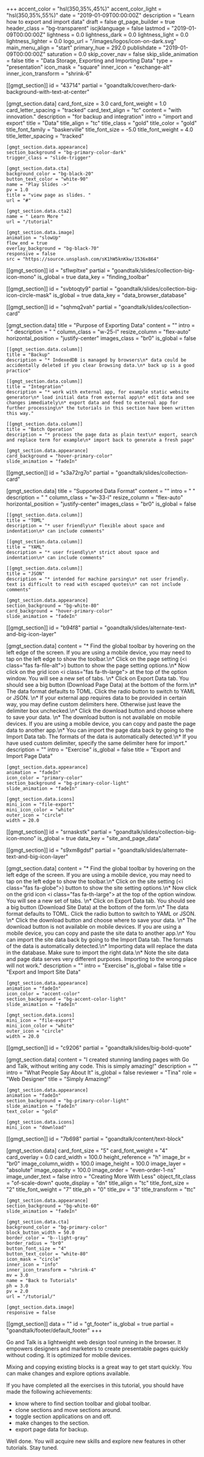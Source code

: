 +++
accent_color = "hsl(350,35%,45%)"
accent_color_light = "hsl(350,35%,55%)"
date = "2019-01-09T00:00:00Z"
description = "Learn how to export and import data"
draft = false
gt_page_builder = true
header_class = "bg-transparent"
iscjklanguage = false
lastmod = "2019-01-09T00:00:00Z"
lightness = 0.0
lightness_dark = 0.0
lightness_light = 0.0
lightness_lighter = 0.0
logo_url = "/images/logos/icon-on-dark.svg"
main_menu_align = "start"
primary_hue = 292.0
publishdate = "2019-01-09T00:00:00Z"
saturation = 0.0
skip_cover_nav = false
skip_slide_animation = false
title = "Data Storage, Exporting and Importing Data"
type = "presentation"
icon_mask = "square"
inner_icon = "exchange-alt"
inner_icon_transform = "shrink-6"

[[gmgt_section]]
id = "43714"
partial = "goandtalk/cover/hero-dark-background-with-text-at-center"

  [gmgt_section.data]
  card_font_size = 3.0
  card_font_weight = 1.0
  card_letter_spacing = "tracked"
  card_text_align = "tc"
  content = "with innovation."
  description = "for backup and integration"
  intro = "import and export"
  title = "Data"
  title_align = "tc"
  title_class = "gold"
  title_color = "gold"
  title_font_family = "baskerville"
  title_font_size = -5.0
  title_font_weight = 4.0
  title_letter_spacing = "tracked"

    [gmgt_section.data.appearance]
    section_background = "bg-primary-color-dark"
    trigger_class = "slide-trigger"

    [gmgt_section.data.cta]
    background_color = "bg-black-20"
    button_text_color = "white-90"
    name = "Play Slides ->"
    pv = 1.0
    title = "view page as slides. "
    url = "#"

    [gmgt_section.data.cta2]
    name = " Learn More "
    url = "/tutorial"

    [gmgt_section.data.image]
    animation = "slowUp"
    flow_end = true
    overlay_background = "bg-black-70"
    responsive = false
    src = "https://source.unsplash.com/sK1hW5knKkw/1536x864"

[[gmgt_section]]
id = "sflwpltxe"
partial = "goandtalk/slides/collection-big-icon-mono"
is_global = true
data_key = "finding_toolbar"

[[gmgt_section]]
id = "svbtoqty9"
partial = "goandtalk/slides/collection-big-icon-circle-mask"
is_global = true
data_key = "data_browser_database"

[[gmgt_section]]
id = "sqhmq2vah"
partial = "goandtalk/slides/collection-card"

  [gmgt_section.data]
  title = "Purpose of Exporting Data"
  content = ""
  intro = " "
  description = "  "
  column_class = "w-25-l"
  resize_column = "flex-auto"
  horizontal_position = "justify-center"
  images_class = "br0"
  is_global = false

    [[gmgt_section.data.column]]
    title = "Backup"
    description = "* IndexedDB is managed by browsers\n* data could be accidentally deleted if you clear browsing data.\n* back up is a good practice"

    [[gmgt_section.data.column]]
    title = "Integration"
    description = "* work with external app, for example static website generator\n* load initial data from external app\n* edit data and see changes immediately\n* export data and feed to external app for further processing\n* the tutorials in this section have been written this way."

    [[gmgt_section.data.column]]
    title = "Batch Operation"
    description = "* process the page data as plain text\n* export, search and replace term for example\n* import back to generate a fresh page"

    [gmgt_section.data.appearance]
    card_background = "hover-primary-color"
    slide_animation = "fadeIn"

[[gmgt_section]]
id = "s3a72rg7o"
partial = "goandtalk/slides/collection-card"

  [gmgt_section.data]
  title = "Supported Data Format"
  content = ""
  intro = " "
  description = "  "
  column_class = "w-33-l"
  resize_column = "flex-auto"
  horizontal_position = "justify-center"
  images_class = "br0"
  is_global = false

    [[gmgt_section.data.column]]
    title = "TOML"
    description = "* user friendly\n* flexible about space and indentation\n* can include comments"

    [[gmgt_section.data.column]]
    title = "YAML"
    description = "* user friendly\n* strict about space and indentation\n* can include comments"

    [[gmgt_section.data.column]]
    title = "JSON"
    description = "* intended for machine parsing\n* not user friendly. text is difficult to read with escaped quotes\n* can not include comments"

    [gmgt_section.data.appearance]
    section_background = "bg-white-80"
    card_background = "hover-primary-color"
    slide_animation = "fadeIn"

[[gmgt_section]]
id = "b94f8"
partial = "goandtalk/slides/alternate-text-and-big-icon-layer"

  [gmgt_section.data]
  content = "* Find the global toolbar by hovering on the left edge of the screen. If you are using a mobile device, you may need to tap on the left edge to show the toolbar.\n* Click on the page setting (<i class=\"fas fa-file-alt\"></i>) button to show the page setting options.\n* Now click on the grid icon <i class=\"fas fa-th-large\"></i> at the top of the option window. You will see a new set of tabs. \n* Click on Export Data tab. You should see a big button (Download Page Data)  at the bottom of the form.\n* The data format defaults to TOML. Click the radio button to switch to YAML or JSON. \n* If your external app requires data to be provided in certain way, you may define custom delimiters here. Otherwise just leave the delimiter box unchecked.\n* Click the download button and choose where to save your data. \n* The download button is not available on mobile devices. If you are using a mobile device, you can copy and paste the page data to another app.\n* You can import the page data back by going to the Import Data tab. The formats of the data is automatically detected.\n* If you have used custom delimiter, specify the same delimiter here for import."
  description = ""
  intro = "Exercise"
  is_global = false
  title = "Export and Import Page Data"

    [gmgt_section.data.appearance]
    animation = "fadeIn"
    icon_color = "primary-color"
    section_background = "bg-primary-color-light"
    slide_animation = "fadeIn"

    [gmgt_section.data.icons]
    mini_icon = "file-export"
    mini_icon_color = "white"
    outer_icon = "circle"
    width = 20.0

[[gmgt_section]]
id = "srnaskstk"
partial = "goandtalk/slides/collection-big-icon-mono"
is_global = true
data_key = "site_and_page_data"

[[gmgt_section]]
id = "s9xm8gdsf"
partial = "goandtalk/slides/alternate-text-and-big-icon-layer"

  [gmgt_section.data]
  content = "* Find the global toolbar by hovering on the left edge of the screen. If you are using a mobile device, you may need to tap on the left edge to show the toolbar.\n* Click on the site setting (<i class=\"fas fa-globe\"></i>) button to show the site setting options.\n* Now click on the grid icon <i class=\"fas fa-th-large\"></i> at the top of the option window. You will see a new set of tabs. \n* Click on Export Data tab. You should see a big button (Download Site Data)  at the bottom of the form.\n* The data format defaults to TOML. Click the radio button to switch to YAML or JSON. \n* Click the download button and choose where to save your data. \n* The download button is not available on mobile devices. If you are using a mobile device, you can copy and paste the site data to another app.\n* You can import the site data back by going to the Import Data tab. The formats of the data is automatically detected.\n* Importing data will replace the data in the database. Make sure to import the right data.\n* Note the site data and page data serves very different purposes. Importing to the wrong place will not work."
  description = ""
  intro = "Exercise"
  is_global = false
  title = "Export and Import Site Data"

    [gmgt_section.data.appearance]
    animation = "fadeIn"
    icon_color = "accent-color"
    section_background = "bg-accent-color-light"
    slide_animation = "fadeIn"

    [gmgt_section.data.icons]
    mini_icon = "file-export"
    mini_icon_color = "white"
    outer_icon = "circle"
    width = 20.0

[[gmgt_section]]
id = "c9206"
partial = "goandtalk/slides/big-bold-quote"

  [gmgt_section.data]
  content = "I created stunning landing pages with Go and Talk, without writing any code. This is simply amazing!"
  description = ""
  intro = "What People Say About It"
  is_global = false
  reviewer = "Tina"
  role = "Web Designer"
  title = "Simply Amazing!"

    [gmgt_section.data.appearance]
    animation = "fadeIn"
    section_background = "bg-primary-color-light"
    slide_animation = "fadeIn"
    text_color = "gold"

    [gmgt_section.data.icons]
    mini_icon = "download"

[[gmgt_section]]
id = "7b698"
partial = "goandtalk/content/text-block"

  [gmgt_section.data]
  card_font_size = "5"
  card_font_weight = "4"
  card_overlay = 0.0
  card_width = 100.0
  height_reference = "h"
  image_br = "br0"
  image_column_width = 100.0
  image_height = 100.0
  image_layer = "absolute"
  image_opacity = 100.0
  image_order = "even-order-1-ns"
  image_under_text = false
  intro = "Creating More With Less"
  object_fit_class = "of-scale-down"
  quote_display = "dn"
  title_align = "tc"
  title_font_size = "2"
  title_font_weight = "7"
  title_ph = "0"
  title_pv = "3"
  title_transform = "ttc"

    [gmgt_section.data.appearance]
    section_background = "bg-white-60"
    slide_animation = "fadeIn"

    [gmgt_section.data.cta]
    background_color = "bg-primary-color"
    block_button_width = 50.0
    border_color = "b--light-gray"
    border_radius = "br0"
    button_font_size = "4"
    button_text_color = "white-80"
    icon_mask = "circle"
    inner_icon = "info"
    inner_icon_transform = "shrink-4"
    mv = 3.0
    name = "Back to Tutorials"
    ph = 3.0
    pv = 2.0
    url = "/tutorial/"

    [gmgt_section.data.image]
    responsive = false

[[gmgt_section]]
data = ""
id = "gt_footer"
is_global = true
partial = "goandtalk/footer/default_footer"
+++

Go and Talk is a lightweight web design tool running in the browser. It empowers designers and marketers to create presentable pages quickly without coding. It is optimized for mobile devices.

Mixing and copying existing blocks is a great way to get start quickly. You can make changes and explore options available.

If you have completed all the exercises in this tutorial, you should have made the following achievements:

* know where to find section toolbar and global toolbar.
* clone sections and move sections around.
* toggle section applications on and off.
* make changes to the section.
* export page data for backup.

Well done. You will acquire new skills and explore new features in other tutorials. Stay tuned.
